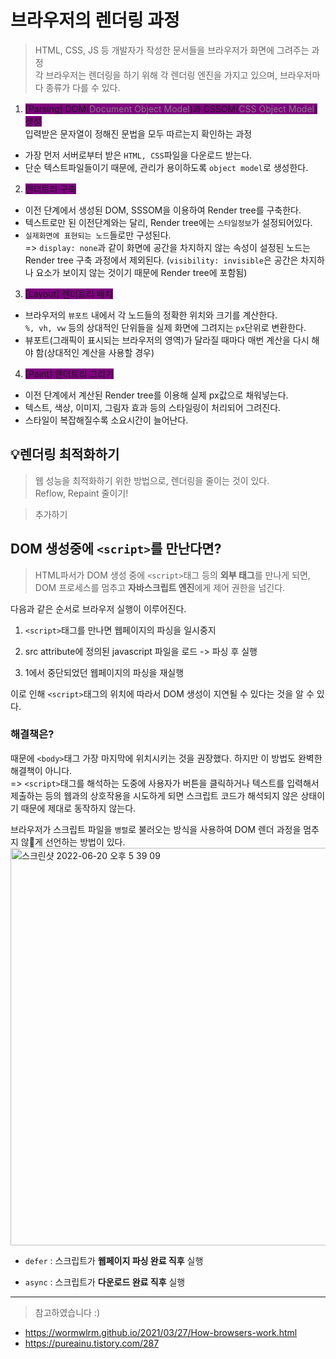 # 브라우저의 렌더링 과정

> HTML, CSS, JS 등 개발자가 작성한 문서들을 브라우저가 화면에 그려주는 과정<br />
> 각 브라우저는 렌더링을 하기 위해 각 렌더링 엔진을 가지고 있으며, 브라우저마다 종류가 다를 수 있다.

1. <span style="background-color: purple">[Parsing] DOM(<span style="color: gray">Document Object Model</span>)과 CSSOM(<span style="color: gray">CSS Object Model</span>) 생성</span><br />
   입력받은 문자열이 정해진 문법을 모두 따르는지 확인하는 과정

- 가장 먼저 서버로부터 받은 `HTML, CSS`파일을 다운로드 받는다.
- 단순 텍스트파일들이기 때문에, 관리가 용이하도록 `object model`로 생성한다.

2. <span style="background-color: purple">렌더트리 구축

- 이전 단계에서 생성된 DOM, SSSOM을 이용하여 Render tree를 구축한다.
- 텍스트로만 된 이전단계와는 달리, Render tree에는 `스타일정보`가 설정되어있다.
- `실제화면에 표현되는 노드`들로만 구성된다.<br />
  => `display: none`과 같이 화면에 공간을 차지하지 않는 속성이 설정된 노드는 Render tree 구축 과정에서 제외된다. (`visibility: invisible`은 공간은 차지하나 요소가 보이지 않는 것이기 때문에 Render tree에 포함됨)

3. <span style="background-color: purple">[Layout] 렌더트리 배치

- 브라우저의 `뷰포트` 내에서 각 노드들의 정확한 위치와 크기를 계산한다.<br />
  `%, vh, vw` 등의 상대적인 단위들을 실제 화면에 그려지는 `px`단위로 변환한다.
- 뷰포트(그래픽이 표시되는 브라우저의 영역)가 달라질 때마다 매번 계산을 다시 해야 함(상대적인 계산을 사용할 경우)

4. <span style="background-color: purple">[Paint] 렌더트리 그리기

- 이전 단계에서 계산된 Render tree를 이용해 실제 px값으로 채워넣는다.
- 텍스트, 색상, 이미지, 그림자 효과 등의 스타일링이 처리되어 그려진다.
- 스타일이 복잡해질수록 소요시간이 늘어난다.

## 💡렌더링 최적화하기

> 웹 성능을 최적화하기 위한 방법으로, 렌더링을 줄이는 것이 있다.<br />
> Reflow, Repaint 줄이기!

> 추가하기

## DOM 생성중에 `<script>`를 만난다면?

> HTML파서가 DOM 생성 중에 `<script>`태그 등의 **외부 태그**를 만나게 되면, DOM 프로세스를 멈추고 **자바스크립트 엔진**에게 제어 권한을 넘긴다.<br />

다음과 같은 순서로 브라우저 실행이 이루어진다.

1. `<script>`태그를 만나면 웹페이지의 파싱을 일시중지

2. src attribute에 정의된 javascript 파일을 로드 -> 파싱 후 실행

3. 1에서 중단되었던 웹페이지의 파싱을 재실행

이로 인해 `<script>`태그의 위치에 따라서 DOM 생성이 지연될 수 있다는 것을 알 수 있다.<br />

### 해결책은?

때문에 `<body>`태그 가장 마지막에 위치시키는 것을 권장했다. 하지만 이 방법도 완벽한 해결책이 아니다.<br />
=> `<script>`태그를 해석하는 도중에 사용자가 버튼을 클릭하거나 텍스트를 입력해서 제출하는 등의 웹과의 상호작용을 시도하게 되면 스크립트 코드가 해석되지 않은 상태이기 때문에 제대로 동작하지 않는다.

브라우저가 스크립트 파일을 `병렬`로 불러오는 방식을 사용하여 DOM 렌더 과정을 멈추지 않게 선언하는 방법이 있다.
<img width="636" alt="스크린샷 2022-06-20 오후 5 39 09" src="https://t1.daumcdn.net/cfile/tistory/99176A3F5A5C02980A">

- `defer` : 스크립트가 **웹페이지 파싱 완료 직후** 실행

- `async` : 스크립트가 **다운로드 완료 직후** 실행

---

> 참고하였습니다 :)

- https://wormwlrm.github.io/2021/03/27/How-browsers-work.html
- https://pureainu.tistory.com/287
